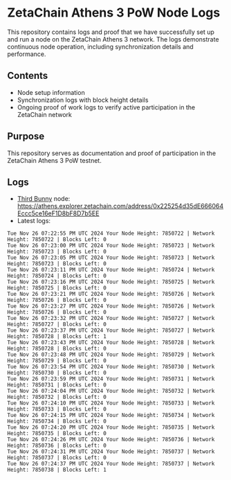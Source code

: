 # ZetaChain Athens 3 PoW Node Logs
This repository contains logs and proof that we have successfully set up and run a node on the ZetaChain Athens 3 network. The logs demonstrate continuous node operation, including synchronization details and performance.

## Contents
- Node setup information
- Synchronization logs with block height details
- Ongoing proof of work logs to verify active participation in the ZetaChain network

## Purpose
This repository serves as documentation and proof of participation in the ZetaChain Athens 3 PoW testnet.

## Logs

- [Third Bunny](https://thirdbunny.xyz/) node: https://athens.explorer.zetachain.com/address/0x225254d35dE666064Eccc5ce16eF1D8bF8D7b5EE
- Latest logs:
```
Tue Nov 26 07:22:55 PM UTC 2024 Your Node Height: 7850722 | Network Height: 7850722 | Blocks Left: 0
Tue Nov 26 07:23:00 PM UTC 2024 Your Node Height: 7850723 | Network Height: 7850723 | Blocks Left: 0
Tue Nov 26 07:23:05 PM UTC 2024 Your Node Height: 7850723 | Network Height: 7850723 | Blocks Left: 0
Tue Nov 26 07:23:11 PM UTC 2024 Your Node Height: 7850724 | Network Height: 7850724 | Blocks Left: 0
Tue Nov 26 07:23:16 PM UTC 2024 Your Node Height: 7850725 | Network Height: 7850725 | Blocks Left: 0
Tue Nov 26 07:23:21 PM UTC 2024 Your Node Height: 7850726 | Network Height: 7850726 | Blocks Left: 0
Tue Nov 26 07:23:27 PM UTC 2024 Your Node Height: 7850726 | Network Height: 7850726 | Blocks Left: 0
Tue Nov 26 07:23:32 PM UTC 2024 Your Node Height: 7850727 | Network Height: 7850727 | Blocks Left: 0
Tue Nov 26 07:23:37 PM UTC 2024 Your Node Height: 7850727 | Network Height: 7850728 | Blocks Left: 1
Tue Nov 26 07:23:43 PM UTC 2024 Your Node Height: 7850728 | Network Height: 7850728 | Blocks Left: 0
Tue Nov 26 07:23:48 PM UTC 2024 Your Node Height: 7850729 | Network Height: 7850729 | Blocks Left: 0
Tue Nov 26 07:23:54 PM UTC 2024 Your Node Height: 7850730 | Network Height: 7850730 | Blocks Left: 0
Tue Nov 26 07:23:59 PM UTC 2024 Your Node Height: 7850731 | Network Height: 7850731 | Blocks Left: 0
Tue Nov 26 07:24:04 PM UTC 2024 Your Node Height: 7850732 | Network Height: 7850732 | Blocks Left: 0
Tue Nov 26 07:24:10 PM UTC 2024 Your Node Height: 7850733 | Network Height: 7850733 | Blocks Left: 0
Tue Nov 26 07:24:15 PM UTC 2024 Your Node Height: 7850734 | Network Height: 7850734 | Blocks Left: 0
Tue Nov 26 07:24:20 PM UTC 2024 Your Node Height: 7850735 | Network Height: 7850735 | Blocks Left: 0
Tue Nov 26 07:24:26 PM UTC 2024 Your Node Height: 7850736 | Network Height: 7850736 | Blocks Left: 0
Tue Nov 26 07:24:31 PM UTC 2024 Your Node Height: 7850737 | Network Height: 7850737 | Blocks Left: 0
Tue Nov 26 07:24:37 PM UTC 2024 Your Node Height: 7850737 | Network Height: 7850738 | Blocks Left: 1
```
